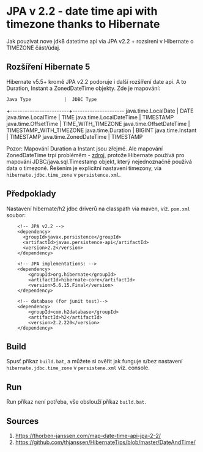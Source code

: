 # JPA v 2.2 - date time api with timezone thanks to Hibernate
Jak pouzivat nove jdk8 datetime api via JPA v2.2 + rozsireni v Hibernate o TIMEZONE část/údaj.

## Rozšíření Hibernate 5
Hibernate v5.5+ kromě JPA v2.2 podoruje i další rozšíření date api. A to Duration, Instant a ZonedDateTime objekty. Zde je mapování:

    Java Type            |  JDBC Type
+------------------------+---------------------
java.time.LocalDate      |  DATE
java.time.LocalTime      |  TIME
java.time.LocalDateTime  |  TIMESTAMP
java.time.OffsetTime     |  TIME_WITH_TIMEZONE
java.time.OffsetDateTime |  TIMESTAMP_WITH_TIMEZONE
java.time.Duration       |  BIGINT
java.time.Instant        |  TIMESTAMP
java.time.ZonedDateTime  |  TIMESTAMP

Pozor: Mapování Duration a Instant jsou zřejmé. Ale mapování ZonedDateTime trpí probléměm -  [zdroj](https://hibernate.atlassian.net/browse/HHH-11621), protože Hibernate používá pro mapování JDBC/java.sql.Timestamp objekt, který nejednoznačně používá data o timezoně. Řešením je explicitní nastavení timezony, via ```hibernate.jdbc.time_zone``` v ```persistence.xml```.


## Předpoklady
Nastavení hibernate/h2 jdbc driverů na classpath via maven, viz. ```pom.xml``` soubor:

```
    <!-- JPA v2.2 -->
    <dependency>
      <groupId>javax.persistence</groupId>
      <artifactId>javax.persistence-api</artifactId>
      <version>2.2</version>
    </dependency>
    
    <!-- JPA implementations: -->
    <dependency>
        <groupId>org.hibernate</groupId>
        <artifactId>hibernate-core</artifactId>
        <version>5.6.15.Final</version>
    </dependency>

    <!-- database (for junit test)-->
    <dependency>
        <groupId>com.h2database</groupId>
        <artifactId>h2</artifactId>
        <version>2.2.220</version>
    </dependency>
```

## Build
Spusť příkaz ```build.bat```, a můžete si ověřit jak funguje s/bez nastavení ```hibernate.jdbc.time_zone``` v ```persistene.xml``` viz. console.

## Run
Run příkaz není potřeba, vše obslouží příkaz ```build.bat```.

## Sources
1. https://thorben-janssen.com/map-date-time-api-jpa-2-2/
2. https://github.com/thjanssen/HibernateTips/blob/master/DateAndTime/